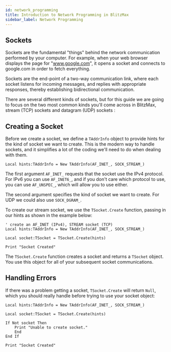```yaml
---
id: network_programming
title: Introduction to Network Programming in BlitzMax
sidebar_label: Network Programming
---
```


## Sockets

Sockets are the fundamental "things" behind the network communication performed by your computer. For example, when your
web browser displays the page for "www.google.com", it opens a socket and connects to google.com in order to fetch everything.

Sockets are the end-point of a two-way communication link, where each socket listens for incoming messages, and replies
with appropriate responses, thereby establishing bidirectional communication.

There are several different kinds of sockets, but for this guide we are going to focus on the two most common kinds you'll
come across in BlitzMax, stream (TCP) sockets and datagram (UDP) sockets :

## Creating a Socket

Before we create a socket, we define a `TAddrInfo` object to provide hints for the kind of socket we want to create.
This is the modern way to handle sockets, and it simplifies a lot of the coding we'll need to do when dealing with them.

```blitzmax
Local hints:TAddrInfo = New TAddrInfo(AF_INET_, SOCK_STREAM_)
```
The first argument `AF_INET_` requests that the socket use the IPv4 protocol. For IPv6 you can use `AF_INET6_`, and if you
don't care which protocol to use, you can use `AF_UNSPEC_`, which will allow you to use either.

The second argument specifies the kind of socket we want to create. For UDP we could also use `SOCK_DGRAM_`.

To create our stream socket, we use the `TSocket.Create` function, passing in our hints as shown in the example below:

```blitzmax
' create an AF_INET (IPv4), STREAM socket (TCP)
Local hints:TAddrInfo = New TAddrInfo(AF_INET_, SOCK_STREAM_)

Local socket:TSocket = TSocket.Create(hints)

Print "Socket Created"
```
The `TSocket.Create` function creates a socket and returns a `TSocket` object. You use this object for all of your
subsequent socket communications.

## Handling Errors

If there was a problem getting a socket, `TSocket.Create` will return `Null`, which you should really handle
before trying to use your socket object:

```blitzmax
Local hints:TAddrInfo = New TAddrInfo(AF_INET_, SOCK_STREAM_)

Local socket:TSocket = TSocket.Create(hints)

If Not socket Then
    Print "Unable to create socket."
    End
End If

Print "Socket Created"
```
